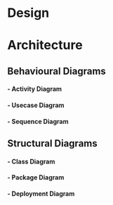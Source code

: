 # Design

# Architecture
## Behavioural Diagrams
#### - Activity Diagram
#### - Usecase Diagram
#### - Sequence Diagram
## Structural Diagrams
#### - Class Diagram
#### - Package Diagram
#### - Deployment Diagram
